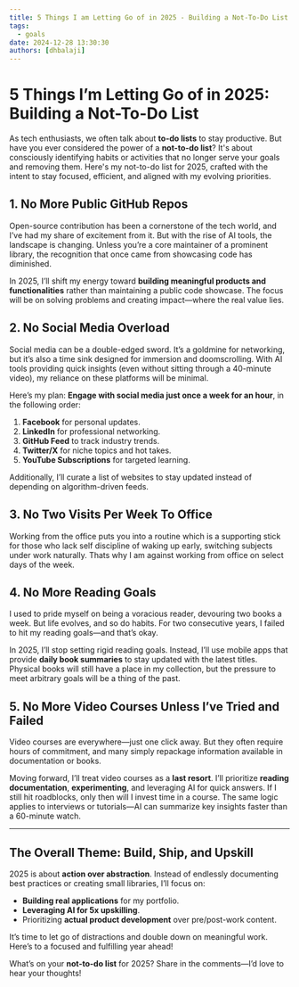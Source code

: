 ```yaml
---
title: 5 Things I am Letting Go of in 2025 - Building a Not-To-Do List
tags:
  - goals
date: 2024-12-28 13:30:30
authors: [dhbalaji]
---
```


# 5 Things I’m Letting Go of in 2025: Building a **Not-To-Do** List  

As tech enthusiasts, we often talk about **to-do lists** to stay productive. But have you ever considered the power of a **not-to-do list**? It's about consciously identifying habits or activities that no longer serve your goals and removing them. Here's my not-to-do list for 2025, crafted with the intent to stay focused, efficient, and aligned with my evolving priorities.

## 1. No More Public GitHub Repos  

Open-source contribution has been a cornerstone of the tech world, and I’ve had my share of excitement from it. But with the rise of AI tools, the landscape is changing. Unless you’re a core maintainer of a prominent library, the recognition that once came from showcasing code has diminished.  

In 2025, I’ll shift my energy toward **building meaningful products and functionalities** rather than maintaining a public code showcase. The focus will be on solving problems and creating impact—where the real value lies.

## 2. No Social Media Overload  

Social media can be a double-edged sword. It’s a goldmine for networking, but it’s also a time sink designed for immersion and doomscrolling. With AI tools providing quick insights (even without sitting through a 40-minute video), my reliance on these platforms will be minimal.  

Here’s my plan: **Engage with social media just once a week for an hour**, in the following order:  

1. **Facebook** for personal updates.  
2. **LinkedIn** for professional networking.  
3. **GitHub Feed** to track industry trends.  
4. **Twitter/X** for niche topics and hot takes.  
5. **YouTube Subscriptions** for targeted learning.  

Additionally, I’ll curate a list of websites to stay updated instead of depending on algorithm-driven feeds.  

## 3. No Two Visits Per Week To Office

Working from the office puts you into a routine which is a supporting stick for those who lack self discipline of waking up early, switching subjects under work naturally. Thats why I am against working from office on select days of the week.

## 4. No More Reading Goals  

I used to pride myself on being a voracious reader, devouring two books a week. But life evolves, and so do habits. For two consecutive years, I failed to hit my reading goals—and that’s okay.  

In 2025, I’ll stop setting rigid reading goals. Instead, I’ll use mobile apps that provide **daily book summaries** to stay updated with the latest titles. Physical books will still have a place in my collection, but the pressure to meet arbitrary goals will be a thing of the past.

## 5. No More Video Courses Unless I’ve Tried and Failed  

Video courses are everywhere—just one click away. But they often require hours of commitment, and many simply repackage information available in documentation or books.  

Moving forward, I’ll treat video courses as a **last resort**. I’ll prioritize **reading documentation**, **experimenting**, and leveraging AI for quick answers. If I still hit roadblocks, only then will I invest time in a course. The same logic applies to interviews or tutorials—AI can summarize key insights faster than a 60-minute watch.  

---

## The Overall Theme: Build, Ship, and Upskill  

2025 is about **action over abstraction**. Instead of endlessly documenting best practices or creating small libraries, I’ll focus on:  

- **Building real applications** for my portfolio.  
- **Leveraging AI for 5x upskilling**.  
- Prioritizing **actual product development** over pre/post-work content.  

It’s time to let go of distractions and double down on meaningful work. Here’s to a focused and fulfilling year ahead!  

What’s on your **not-to-do list** for 2025? Share in the comments—I’d love to hear your thoughts!  